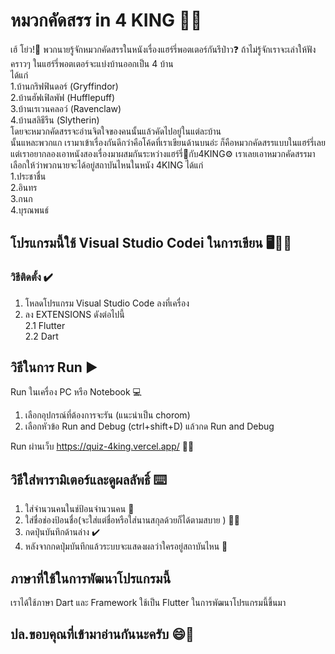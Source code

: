# หมวกคัดสรร in 4 KING 🎩🧙
เฮ้ โย่ว!👋 พวกนายรู้จักหมวกคัดสรรในหนังเรื่องแฮร์รี่พอตเตอร์กันรึป่าว❓ ถ้าไม่รู้จักเราจะเล่าให้ฟังคราวๆ ในแฮร์รี่พอตเตอร์จะแบ่งบ้านออกเป็น 4 บ้าน<br> ได้แก่<br> 1.บ้านกริฟฟินดอร์ (Gryffindor)<br> 2.บ้านฮัฟเฟิลพัฟ (Hufflepuff)<br> 3.บ้านเรเวนคลอว์ (Ravenclaw)<br> 4.บ้านสลิธีรีน (Slytherin)<br> โดยจะหมวกคัดสรรจะอ่านจิตใจของคนนั้นแล้วคัดไปอยู่ในแต่ละบ้าน<br> นั้นแหละพวกแก เรามาเข้าเรื่องกันดีกว่าคือโค้ดที่เราเขียนด้านบนอ่ะ ก็คือหมวกคัดสรรแบบในแฮร์รี่เลยแต่เราอยากลองเอาหนังสองเรื่องมาผสมกันระหว่างแฮร์รี่🧙กับ4KING⚙️ เราเลยเอาหมวกคัดสรรมาเลือกให้ว่าพวกนายจะได้อยู่สถาบันไหนในหนัง 4KING ได้แก่<br>1.ประชาชื่น<br>2.อินทร<br>3.กนก<br>4.บุรณพนธ์

## โปรแกรมนี้ใช้ Visual Studio Codei ในการเขียน 🖥️👨‍💻
### วิธีติดตั้ง ✔️
1. โหลดโปรแกรม Visual Studio Code ลงที่เครื่อง
2. ลง EXTENSIONS ดังต่อไปนี้
<br>2.1 Flutter
<br>2.2 Dart


## วิธีในการ Run ▶️
Run ในเครื่อง PC หรือ Notebook 💻
1. เลือกอุปกรณ์ที่ต้องการจะรัน (แนะนำเป็น chorom)
2. เลือกหัวข้อ Run and Debug (ctrl+shift+D) แล้วกด Run and Debug

Run ผ่านเว็บ https://quiz-4king.vercel.app/ 🔗🌐

## วิธีใส่พารามิเตอร์และดูผลลัพธิ์ ⌨️
1. ใส่จำนวนคนในช่ป้อนจำนวนคน 🔢
2. ใส่ชื่อช่องป้อนชื่อ(จะใส่แต่ชื่อหรือใส่นานสกุลด้วยก็ได้ตามสบาย ) 👨‍💼
3. กดปุ่นบันทึกด้านล่าง ✔️
4. หลังจากกดปุ่มบันทึกแล้วระบบจะแสดงผลว่าใครอยู่สถาบันไหน 🏫


## ภาษาที่ใช้ในการพัฒนาโปรแกรมนี้
เราได้ใช้ภาษา Dart และ Framework ใช้เป็น Flutter ในการพัฒนาโปรแกรมนี้ขึ้นมา

## ปล.ขอบคุณที่เข้ามาอ่านกันนะครับ 😄🙏

